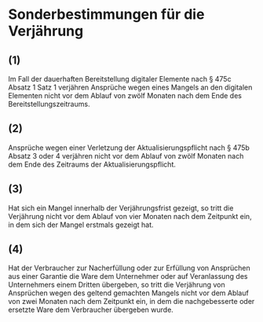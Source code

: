 # Sonderbestimmungen für die Verjährung



## (1)

 Im Fall der dauerhaften Bereitstellung digitaler Elemente nach § 475c Absatz 1 Satz 1 verjähren Ansprüche wegen eines Mangels an den digitalen Elementen nicht vor dem Ablauf von zwölf Monaten nach dem Ende des Bereitstellungszeitraums.

## (2)

 Ansprüche wegen einer Verletzung der Aktualisierungspflicht nach § 475b Absatz 3 oder 4 verjähren nicht vor dem Ablauf von zwölf Monaten nach dem Ende des Zeitraums der Aktualisierungspflicht.

## (3)

 Hat sich ein Mangel innerhalb der Verjährungsfrist gezeigt, so tritt die Verjährung nicht vor dem Ablauf von vier Monaten nach dem Zeitpunkt ein, in dem sich der Mangel erstmals gezeigt hat.

## (4)

 Hat der Verbraucher zur Nacherfüllung oder zur Erfüllung von Ansprüchen aus einer Garantie die Ware dem Unternehmer oder auf Veranlassung des Unternehmers einem Dritten übergeben, so tritt die Verjährung von Ansprüchen wegen des geltend gemachten Mangels nicht vor dem Ablauf von zwei Monaten nach dem Zeitpunkt ein, in dem die nachgebesserte oder ersetzte Ware dem Verbraucher übergeben wurde. 

